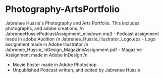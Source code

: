 # Photography-ArtsPortfolio
Jabrenee Hussie's Photography and Arts Portfolio. This includes photographs, and adobe creations. /n
JabreneeHussiePodcastAssignment_mixdown.mp3 - Podcast assignment made in adobe Audition /n
Jabrenee_Hussie_Illustrator_Logo.eps - Logo assignment made in Adobe Illustrator /n
Jabrenee_Hussie_InDesign_MagazineAssignment.pdf - Magazine Assignment made in Adobe InDesign /n
- Movie Poster made in Adobe Photoshop 
- Unpublished Podcast written, and edited by Jabrenee Hussie 
